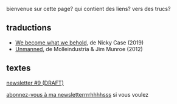 bienvenue sur cette page? qui contient des liens? vers des trucs?

## traductions 

- [We become what we behold](/wbwwb/), de Nicky Case (2019)
- [Unmanned](/unmanned/), de Molleindustria & Jim Munroe
(2012)

## textes

[newsletter #9 (DRAFT)](/news/9)


[abonnez-vous à ma newsletterrrrhhhhsss](https://shh.ovh) si vous voulez